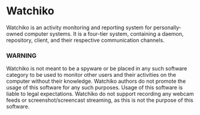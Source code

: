 # Watchiko

Watchiko is an activity monitoring and reporting system for personally-owned computer systems. It is a four-tier system, containing a daemon, repository, client, and their respective communication channels. 

### WARNING
Watchiko is not meant to be a spyware or be placed in any such software category to be used to monitor other users and their activities on the computer without their knowledge. 
Watchiko authors do not promote the usage of this software for any such purposes. 
Usage of this software is liable to legal expectations. 
Watchiko do not support recording any webcam feeds or screenshot/screencast streaming, as this is not the purpose of this software.
